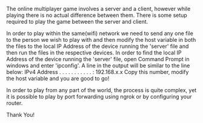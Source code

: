 The online multiplayer game involves a server and a client, however
while playing there is no actual difference between them.
There is some setup required to play the game between the
server and client.

In order to play within the same(wifi) network we need to send any one
file to the person we wish to play with and then modify the 
host variable in both the files to the local IP Address of the device 
running the 'server' file and then run the files in the respective
devices. In order to find the local IP Address of the device running
the 'server' file, open Command Prompt in windows and enter 'ipconfig'.
A line in the output will be similar to the line below:
IPv4 Address . . . . . . . . . . . : 192.168.x.x
Copy this number, modify the host variable and you are good to go!


In order to play from any part of the world, the process is quite 
complex, yet it is possible to play by port forwarding using ngrok or
by configuring your router.

Thank You!
